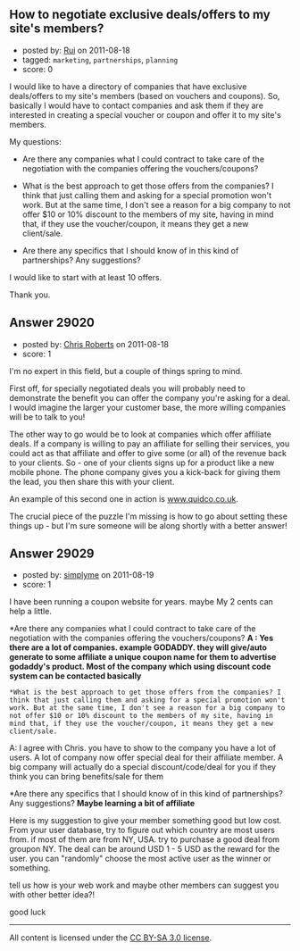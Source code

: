 ## How to negotiate exclusive deals/offers to my site's members?

- posted by: [Rui](https://stackexchange.com/users/-1/9354-rui) on 2011-08-18
- tagged: `marketing`, `partnerships`, `planning`
- score: 0

I would like to have a directory of companies that have exclusive deals/offers to my site's members (based on vouchers and coupons). So, basically I would have to contact companies and ask them if they are interested in creating a special voucher or coupon and offer it to my site's members.

My questions:

- Are there any companies what I could contract to take care of the negotiation with the companies offering the vouchers/coupons?

- What is the best approach to get those offers from the companies? I think that just calling them and asking for a special promotion won't work. But at the same time, I don't see a reason for a big company to not offer $10 or 10% discount to the members of my site, having in mind that, if they use the voucher/coupon, it means they get a new client/sale.

- Are there any specifics that I should know of in this kind of partnerships? Any suggestions?

I would like to start with at least 10 offers.

Thank you.


## Answer 29020

- posted by: [Chris Roberts](https://stackexchange.com/users/-1/12660-chris-roberts) on 2011-08-18
- score: 1

<p>I'm no expert in this field, but a couple of things spring to mind.</p>

<p>First off, for specially negotiated deals you will probably need to demonstrate the benefit you can offer the company you're asking for a deal. I would imagine the larger your customer base, the more willing companies will be to talk to you!</p>

<p>The other way to go would be to look at companies which offer affiliate deals. If a company is willing to pay an affiliate for selling their services, you could act as that affiliate and offer to give some (or all) of the revenue back to your clients.  So - one of your clients signs up for a product like a new mobile phone. The phone company gives you a kick-back for giving them the lead, you then share this with your client.</p>

<p>An example of this second one in action is <a href="http://www.quidco.co.uk" rel="nofollow">www.quidco.co.uk</a>.</p>

<p>The crucial piece of the puzzle I'm missing is how to go about setting these things up - but I'm sure someone will be along shortly with a better answer!</p>



## Answer 29029

- posted by: [simplyme](https://stackexchange.com/users/-1/11458-simplyme) on 2011-08-19
- score: 1

I have been running a coupon website for years. maybe My 2 cents can help a little.

*Are there any companies what I could contract to take care of the negotiation with the companies offering the vouchers/coupons?
**A : Yes there are a lot of companies. example GODADDY. they will give/auto generate to some affiliate a unique coupon name for them to advertise godaddy's product. Most of the company which using discount code system can be contacted basically** 

    *What is the best approach to get those offers from the companies? I think that just calling them and asking for a special promotion won't work. But at the same time, I don't see a reason for a big company to not offer $10 or 10% discount to the members of my site, having in mind that, if they use the voucher/coupon, it means they get a new client/sale.
A: I agree with Chris. you have to show to the company you have a lot of users. A lot of company now offer special deal for their affiliate member. A big company will actually do a special discount/code/deal for you if they think you can bring benefits/sale for them 

*Are there any specifics that I should know of in this kind of partnerships? Any suggestions?
**Maybe learning a bit of affiliate**

Here is my suggestion to give your member something good but low cost.
From your user database, try to figure out which country are most users from.
if most of them are from NY, USA. try to purchase a good deal from groupon NY. The deal can be around USD 1 - 5 USD as the reward for the user.
you can "randomly" choose the most active user as the winner or something.

tell us how is your web work and maybe other members can suggest you with other better idea?!

good luck



---

All content is licensed under the [CC BY-SA 3.0 license](https://creativecommons.org/licenses/by-sa/3.0/).
